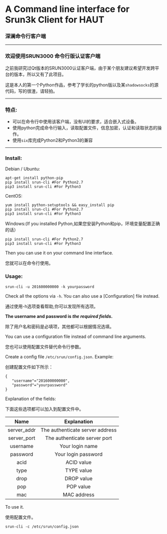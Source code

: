 # A Command line interface for Srun3k Client for HAUT
### 深澜命令行客户端 
----------

### 欢迎使用SRUN3000 命令行版认证客户端 ###

之前我研究过Qt版本的SRUN3000认证客户端，由于某个朋友建议希望开发跨平台的版本，所以又有了此项目。

这是本人的第一个Python作品，参考了学长的python版以及某`shadowsocks`的源代码，写的很渣，请轻拍。

----------
### 特点: ###
- 可以在命令行中使用该客户端，没有UI的要求，适合嵌入式设备。
- 使用python完成命令行输入，读取配置文件，信息加密，认证和读取状态的操作。
- 使用`six`库完成Python2和Python3的兼容

----------


### Install: ###
Debian / Ubuntu:

	apt-get install python-pip
	pip install srun-cli #For Python2.7
	pip3 install srun-cli #For Python3

CentOS:
	
	yum install python-setuptools && easy_install pip
	pip install srun-cli #For Python2.7
	pip3 install srun-cli #For Python3

Windows:(If you installed Python,如果您安装Python和pip，环境变量配置正确的话）

	pip install srun-cli #For Python2.7
	pip3 install srun-cli #For Python3

Then you can use it on your command line interface.

您就可以在命令行使用。

### Usage: ###

	srun-cli -u 201600000000 -k yourpassword

Check all the options via `-h`. You can also use a [Configuration] file instead.

通过使用-h选项查看帮助,你可以发现所有选项。

**The username and password is *the required fields*.**

除了用户名和密码是必填项，其他都可以根据情况选填。

You can use a configuration file instead of command line arguments.

您也可以使用配置文件替代命令行参数。

Create a config file `/etc/srun/config.json`. Example:

创建配置文件如下所示：

```
{
   "username"="201600000000",
   "password"="yourpassword"	
}
```
Explanation of the fields:

下面这些选项都可以加入到配置文件中。

|Name|Explanation|
| :-: | :-: |
|server_addr|The authenticate server address
|server_port|The authenticate server port
|username|Your login name|
|password|Your login password|
|acid|ACID value|
|type|TYPE value|
|drop|DROP value|
|pop|POP value|
|mac|MAC address|

To use it.

使用配置文件。

	srun-cli -c /etc/srun/config.json
